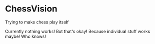 # ChessVision
Trying to make chess play itself


Currently nothing works! But that's okay! Because individual stuff works maybe! Who knows!
